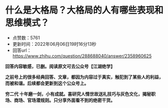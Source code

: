 # 什么是大格局？大格局的人有哪些表现和思维模式？
- 点赞数：5761
- 更新时间：2022年06月06日19时16分13秒
- 回答url：https://www.zhihu.com/question/288688040/answer/2358960625
<body>
 <p data-pid="C1lSZx85"><b>回答内容敏感，已删。阅读原文可去公众号【江湖绝学】</b></p>
 <p data-pid="8-uoAuLb"><b>之前号上的很多经典回答、文章，都因为内容过于真实，触犯到了某些人的利益，而被和谐。后续都会更新到这个公众号上。</b></p>
 <p data-pid="JfaY_0wD"><b>穷二代 十年磨一剑，小有成就。喜研究人情世故送礼技巧与灰色文化，揭秘职场、商场、官场潜规则。只分享外面看不到的绝密干货。</b></p>
</body>